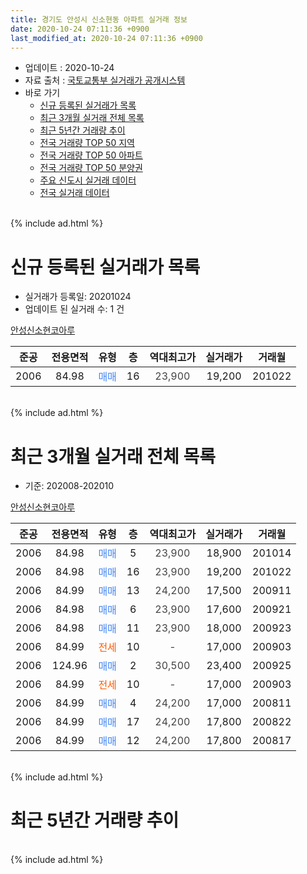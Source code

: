 ```yaml
---
title: 경기도 안성시 신소현동 아파트 실거래 정보
date: 2020-10-24 07:11:36 +0900
last_modified_at: 2020-10-24 07:11:36 +0900
---
```


* 업데이트 : 2020-10-24
* 자료 출처 : [국토교통부 실거래가 공개시스템](http://rt.molit.go.kr)
* 바로 가기
    * [신규 등록된 실거래가 목록](#신규-등록된-실거래가-목록)
    * [최근 3개월 실거래 전체 목록](#최근-3개월-실거래-전체-목록)
    * [최근 5년간 거래량 추이](#최근-5년간-거래량-추이)
    * [전국 거래량 TOP 50 지역](https://inasie.github.io/apt-trade-info/최근-3개월-전국에서-가장-거래가-많이-발생한-지역)
    * [전국 거래량 TOP 50 아파트](https://inasie.github.io/apt-trade-info/최근-3개월-전국에서-가장-거래가-많이-발생한-아파트)
    * [전국 거래량 TOP 50 분양권](https://inasie.github.io/apt-trade-info/최근-3개월-전국에서-가장-거래가-많이-발생한-분양권)
    * [주요 신도시 실거래 데이터](https://inasie.github.io/apt-trade-info/주요-신도시)
    * [전국 실거래 데이터](https://inasie.github.io/apt-trade-info/전국)
<br>
{% include ad.html %}
<br>

# 신규 등록된 실거래가 목록
* 실거래가 등록일: 20201024
* 업데이트 된 실거래 수: 1 건


[안성신소현코아루](https://search.naver.com/search.naver?query=%EA%B2%BD%EA%B8%B0%EB%8F%84+%EC%95%88%EC%84%B1%EC%8B%9C+%EC%8B%A0%EC%86%8C%ED%98%84%EB%8F%99+%EC%95%88%EC%84%B1%EC%8B%A0%EC%86%8C%ED%98%84%EC%BD%94%EC%95%84%EB%A3%A8)

|준공|전용면적|유형|층|역대최고가|실거래가|거래월|
|:---:|:---:|:---:|:---:|:---:|:---:|:---:|
|2006|84.98|<span style="color:#4285f3">매매</span>|16|<span style="color:#444444">23,900</span>|19,200|201022|


<br>
{% include ad.html %}
<br>

# 최근 3개월 실거래 전체 목록
* 기준: 202008-202010


[안성신소현코아루](https://search.naver.com/search.naver?query=%EA%B2%BD%EA%B8%B0%EB%8F%84+%EC%95%88%EC%84%B1%EC%8B%9C+%EC%8B%A0%EC%86%8C%ED%98%84%EB%8F%99+%EC%95%88%EC%84%B1%EC%8B%A0%EC%86%8C%ED%98%84%EC%BD%94%EC%95%84%EB%A3%A8)

|준공|전용면적|유형|층|역대최고가|실거래가|거래월|
|:---:|:---:|:---:|:---:|:---:|:---:|:---:|
|2006|84.98|<span style="color:#4285f3">매매</span>|5|<span style="color:#444444">23,900</span>|18,900|201014|
|2006|84.98|<span style="color:#4285f3">매매</span>|16|<span style="color:#444444">23,900</span>|19,200|201022|
|2006|84.99|<span style="color:#4285f3">매매</span>|13|<span style="color:#444444">24,200</span>|17,500|200911|
|2006|84.98|<span style="color:#4285f3">매매</span>|6|<span style="color:#444444">23,900</span>|17,600|200921|
|2006|84.98|<span style="color:#4285f3">매매</span>|11|<span style="color:#444444">23,900</span>|18,000|200923|
|2006|84.99|<span style="color:#ff5a00">전세</span>|10|<span style="color:#444444">-</span>|17,000|200903|
|2006|124.96|<span style="color:#4285f3">매매</span>|2|<span style="color:#444444">30,500</span>|23,400|200925|
|2006|84.99|<span style="color:#ff5a00">전세</span>|10|<span style="color:#444444">-</span>|17,000|200903|
|2006|84.99|<span style="color:#4285f3">매매</span>|4|<span style="color:#444444">24,200</span>|17,000|200811|
|2006|84.99|<span style="color:#4285f3">매매</span>|17|<span style="color:#444444">24,200</span>|17,800|200822|
|2006|84.99|<span style="color:#4285f3">매매</span>|12|<span style="color:#444444">24,200</span>|17,800|200817|


<br>
{% include ad.html %}
<br>

# 최근 5년간 거래량 추이


<div style="width:100%;">
    <canvas id="deal_progress" height="200"></canvas>
</div>

<script>
new Chart(document.getElementById("deal_progress"), {
    type: 'line',
    data: {
        labels: ['201510','201511','201512','201601','201602','201603','201604','201605','201606','201607','201608','201609','201610','201611','201612','201701','201702','201703','201704','201705','201706','201707','201708','201709','201710','201711','201712','201801','201802','201803','201804','201805','201806','201807','201808','201809','201810','201811','201812','201901','201902','201903','201904','201905','201906','201907','201908','201909','201910','201911','201912','202001','202002','202003','202004','202005','202006','202007','202008','202009','202010'],
        datasets: [{
            label: '매매',
            pointRadius: 1,
            data: [1, 3, 3, 4, 1, 7, 4, 2, 2, 4, 2, 2, 2, 0, 1, 2, 3, 1, 6, 3, 1, 3, 3, 1, 0, 1, 2, 0, 2, 2, 2, 0, 1, 1, 1, 1, 1, 2, 1, 1, 3, 5, 2, 0, 0, 0, 3, 4, 3, 4, 0, 1, 2, 0, 5, 4, 5, 6, 3, 4, 2],
            borderColor: "rgba(255, 201, 14, 1)",
            backgroundColor: "rgba(255, 201, 14, 0.5)",
            fill: false,
            lineTension: 0
        },{
            label: '전월세',
            pointRadius: 1,
            data: [2, 1, 1, 4, 2, 1, 1, 2, 1, 0, 1, 1, 2, 0, 1, 2, 1, 1, 0, 3, 3, 1, 0, 1, 2, 0, 1, 4, 1, 0, 1, 1, 8, 3, 0, 3, 2, 2, 3, 6, 4, 7, 2, 1, 2, 1, 0, 1, 1, 0, 4, 5, 0, 2, 1, 0, 0, 1, 0, 2, 0],
            borderColor: "rgba(0, 141, 185, 1)",
            backgroundColor: "rgba(0, 141, 185, 0.5)",
            fill: false,
            lineTension: 0
        }
        ]
    },
    options: {
        responsive: true,
        title: {
            display: false
        },
        tooltips: {
            mode: 'index',
            intersect: false
        },
        hover: {
            mode: 'nearest',
            intersect: true
        },
        scales: {
            xAxes: [{
                display: true,
                scaleLabel: {
                    display: true,
                    labelString: '년/월'
                }
            }],
            yAxes: [{
                display: true,
                ticks: {
                    suggestedMin: 0,
                },
                scaleLabel: {
                    display: true,
                    labelString: '실거래 수'
                }
            }]
        }
    }
});

</script>


<br>
{% include ad.html %}
<br>

